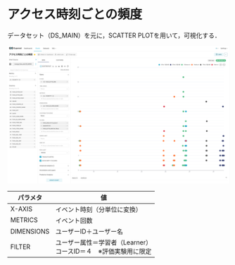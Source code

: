 # アクセス時刻ごとの頻度  

データセット（DS_MAIN）を元に，SCATTER PLOTを用いて，可視化する．  

![グラフ](image/gra01.png)

パラメタ | 値
|----|----|
X-AXIS | イベント時刻（分単位に変換）
METRICS | イベント回数
DIMENSIONS | ユーザーID＋ユーザー名
FILTER | ユーザー属性＝学習者（Learner）<br>コースID＝４　※評価実験用に限定
